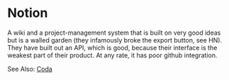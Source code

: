 # Notion
A wiki and a project-management system that is built on very good
ideas but is a walled garden (they infamously broke the export button, see HN).
They have built out an API, which is good, because their interface is
the weakest part of their product. At any rate, it has poor github integration.

See Also: [Coda](https://github.com/interlock-network/interlock-kb/blob/2ca12e917e311a58466f32b42f930b2bd96f4fb9/why/Coda.md)
